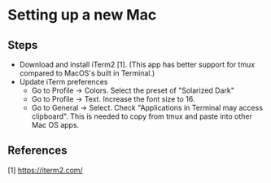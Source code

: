 # Setting up a new Mac

## Steps

- Download and install iTerm2 [1]. (This app has better support for tmux compared to MacOS's built in Terminal.)
- Update iTerm preferences
  - Go to Profile -> Colors. Select the preset of "Solarized Dark"
  - Go to Profile -> Text. Increase the font size to 16.
  - Go to General -> Select. Check "Applications in Terminal may access clipboard". This is needed to copy from tmux and paste into other Mac OS apps.

## References

[1] https://iterm2.com/
